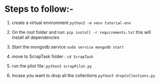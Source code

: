# Steps to follow:-
1. create a virtual environment
    ```python3 -m venv tutorial-env```
    
    
2. On the root folder and run:
    ```pip install -r requirements.txt```
    this will install all dependencies
    
    
3. Start the mongodb service
    ```sudo service mongodb start```
    
    
4. move to ScrapTask folder :
    ```cd ScrapTask```
    
    
5. run the pilot file:
    ```python3 scrapPilot.py```
    
    
6. Incase you want to drop all the collections
    ```python3 dropCollections.py```
